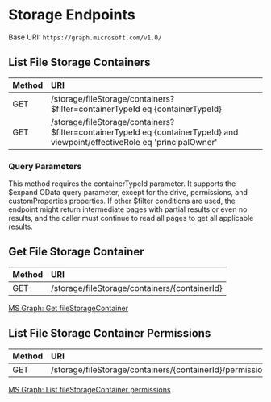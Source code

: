 # Storage Endpoints

Base URI: ```https://graph.microsoft.com/v1.0/```

## List File Storage Containers
| Method   | URI |
| :------- | :------- |
| GET | /storage/fileStorage/containers?$filter=containerTypeId eq {containerTypeId} |
| GET | /storage/fileStorage/containers?$filter=containerTypeId eq {containerTypeId} and viewpoint/effectiveRole eq 'principalOwner' |

### Query Parameters
This method requires the containerTypeId parameter. It supports the $expand OData query parameter, except for the drive, permissions, and customProperties properties. If other $filter conditions are used, the endpoint might return intermediate pages with partial results or even no results, and the caller must continue to read all pages to get all applicable results. 

## Get File Storage Container
| Method   | URI |
| :------- | :------- |
| GET | /storage/fileStorage/containers/{containerId} |

[MS Graph: Get fileStorageContainer](https://learn.microsoft.com/en-us/graph/api/filestoragecontainer-get?view=graph-rest-1.0&tabs=http)

## List File Storage Container Permissions
| Method   | URI |
| :------- | :------- |
| GET | /storage/fileStorage/containers/{containerId}/permissions |

[MS Graph: List fileStorageContainer permissions](https://learn.microsoft.com/en-us/graph/api/filestoragecontainer-list-permissions?view=graph-rest-1.0&tabs=http)
